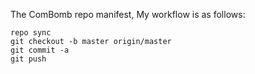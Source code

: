 The ComBomb repo manifest,
My workflow is as follows:

    repo sync
    git checkout -b master origin/master
    git commit -a
    git push
